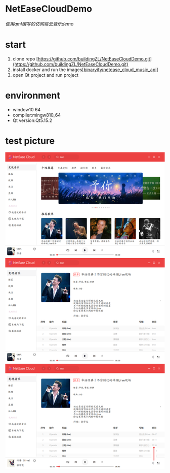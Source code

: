 # NetEaseCloudDemo

###### 使用qml编写的仿网易云音乐demo

# start

1. clone repo [https://github.com/buildingZL/NetEaseCloudDemo.git](https://github.com/buildingZL/NetEaseCloudDemo.git)
2. install docker and run the images[[binaryify/netease_cloud_music_api](https://neteasecloudmusicapi.vercel.app/#/)]
3. open Qt project and run  project

# environment
- window10 64
- compiler:mingw810_64
- Qt version:Qt5.15.2

# test picture
![home.png](./doc/images/home.png)
<br>
![songListPage.png](./doc/images/songListPage.png)
<br>
![volume.png](./doc/images/volume.png)
<br>